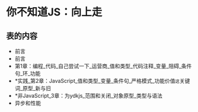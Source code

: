 
# 你不知道JS：向上走

## 表的内容

-   前言
-   前言
-   第1章：编程_代码_自己尝试一下_运营商_值和类型_代码注释_变量_阻碍_条件句_环_功能
-   \*实践_第2章：JavaScript_值和类型_变量_条件句_严格模式_功能价值`这`关键词_原型_新与旧
-   \*非JavaScript_3章：为ydkjs_范围和关闭_对象原型_类型与语法
-   异步和性能
